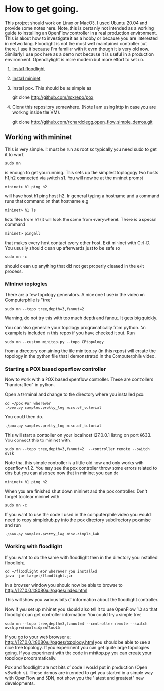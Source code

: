 # How to get going.

This project should work on Linux or MacOS. I used Ubuntu 20.04 and provide some notes here. Note, this is certainly not intended as a working guide to installing an OpenFlow controller in a real production environment. This is about how to investigate it as a hobby or because you are interested in networking. Floodlight is not the most well maintained controller out there, I use it because I'm familiar with it even though it is very old now. Similarly I use pox here as a demo not because it is useful in a production environment. Opendaylight is more modern but more effort to set up.

1. [Install floodlight](install_floodlight.md) 
2. [Install mininet](install_mininet.md)
3. Install pox. This should be as simple as

    git clone http://github.com/noxrepo/pox

4. Clone this repository somewhere. (Note I am using http in case you are working inside the VM).

    git clone http://github.com/richardclegg/open_flow_simple_demos.git 

## Working with mininet

This is very simple. It must be run as root so typically you need sudo to get it to work

    sudo mn 

is enough to get you running. This sets up the simplest toplogogy two hosts h1,h2 connected via switch s1. You will now be at the mininet prompt

    mininet> h1 ping h2

will have host h1 ping host h2. In general typing a hostname and a command runs that command on that hostname e.g

    mininet> h1 ls

lists files from h1 (it will look the same from everywhere). There is a special command

    mininet> pingall
    
that makes every host contact every other host. Exit mininet with Ctrl-D. You usually should clean up afterwards just to be safe so 

    sudo mn -c
    
should clean up anything that did not get properly cleaned in the exit process.


### Mininet toplogies

There are a few topology generators. A nice one I use in the video on Computerphile is "tree"

    sudo mn --topo tree,depth=3,fanout=2 

Warning, do not try this with too much depth and fanout. It gets big quickly.

You can also generate your topology programatically from python. An example is included in this repos if you have checked it out. Run

    sudo mn --custom minitop.py --topo CPtopology 

from a directory containing the file minitop.py (in this repos) will create the topology in the python file that I demonstrated in the Computerphile video.

### Starting a POX based openflow controller

Now to work with a POX based openflow controller. These are controllers "handcrafted" in python. 

Open a terminal and change to the directory where you installed pox:

    cd ~/pox #or wherever
    ./pox.py samples.pretty_log misc.of_tutorial

You could then do.

    ./pox.py samples.pretty_log misc.of_tutorial

This will start a controller on your localhost 127.0.0.1 listing on port 6633. You connect this to mininet with:

    sudo mn --topo tree,depth=3,fanout=2  --controller remote --switch ovsk
    
Note that this simple controller is a little old now and only works with openflow v1.2. You may see the pox controller throw some errors related to dns but you can also see now that in mininet you can do

    mininet> h1 ping h2
    
When you are finished shut down mininet and the pox controller. Don't forget to clear mininet with

    sudo mn -c
   
If you want to use the code I used in the computerphile video you would need to copy simplehub.py into the pox directory subdirectory pox/misc and run    
    
    ./pox.py samples.pretty_log misc.simple_hub

### Working with floodlight

If you want to do the same with floodlight then in the directory you installed floodlight.

    cd ~/floodlight #or wherever you installed
    java -jar target/floodlight.jar

In a browser window you should now be able to browse to http://127.0.0.1:8080/ui/pages/index.html
    
This will show you various bits of information about the floodlight controller.

Now if you set up mininet you should also tell it to use OpenFlow 1.3 so that floodlight can get controller information: You could try a simple tree

    sudo mn --topo tree,depth=3,fanout=4 --controller remote --switch ovsk,protocols=OpenFlow13

If you go to your web browser at http://127.0.0.1:8080/ui/pages/topology.html you should be able to see a nice tree topology. If you experiment you can get quite large topologies going. If you experiment with the code in minitop.py you can create your topology programatically.

Pox and floodlight are not bits of code I would put in production (Open vSwitch is). These demos are intended to get you started in a simple way with OpenFlow and SDN, not show you the "latest and greatest" new developments.


    


